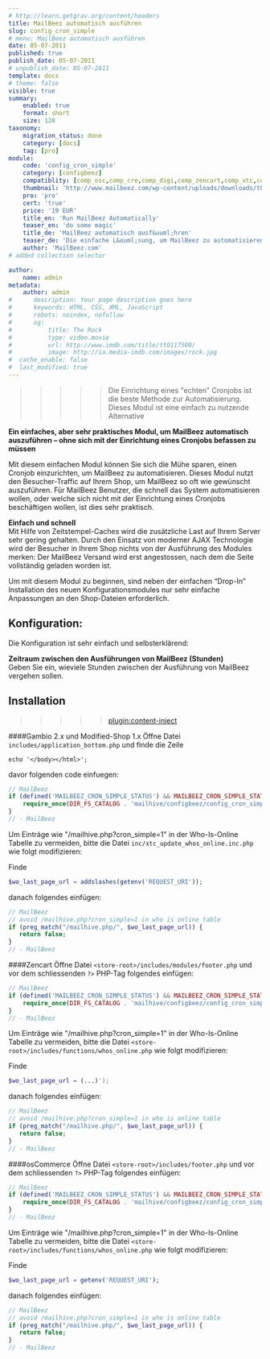 ```yaml
---
# http://learn.getgrav.org/content/headers
title: MailBeez automatisch ausführen
slug: config_cron_simple
# menu: MailBeez automatisch ausführen
date: 05-07-2011
published: true
publish_date: 05-07-2011
# unpublish_date: 05-07-2011
template: docs
# theme: false
visible: true
summary:
    enabled: true
    format: short
    size: 128
taxonomy:
    migration_status: done
    category: [docs]
    tag: [pro]
module:
    code: 'config_cron_simple'
    category: [configbeez]
    compatiblity: [comp_osc,comp_cre,comp_digi,comp_zencart,comp_xtc,comp_gambio]
    thumbnail: 'http://www.mailbeez.com/wp-content/uploads/downloads/thumbnails/2011/08/icon_cron_32.png'
    pro: 'pro'
    cert: 'true'
    price: '19 EUR'
    title_en: 'Run MailBeez Automatically'
    teaser_en: 'do some magic'
    title_de: 'MailBeez automatisch ausf&uuml;hren'
    teaser_de: 'Die einfache L&ouml;sung, um MailBeez zu automatisieren'
    author: 'MailBeez.com'
# added collection selector

author:
    name: admin
metadata:
    author: admin
#      description: Your page description goes here
#      keywords: HTML, CSS, XML, JavaScript
#      robots: noindex, nofollow
#      og:
#          title: The Rock
#          type: video.movie
#          url: http://www.imdb.com/title/tt0117500/
#          image: http://ia.media-imdb.com/images/rock.jpg
#  cache_enable: false
#  last_modified: true
---
```


>>>>>Die Einrichtung eines "echten" Cronjobs ist die beste Methode zur Automatisierung. Dieses Modul ist eine einfach zu nutzende Alternative


**Ein einfaches, aber sehr praktisches Modul, um MailBeez automatisch auszuführen – ohne sich mit der Einrichtung eines Cronjobs befassen zu müssen**

Mit diesem einfachen Modul können Sie sich die Mühe sparen, einen Cronjob einzurichten, um MailBeez zu automatisieren. Dieses Modul nutzt den Besucher-Traffic auf Ihrem Shop, um MailBeez so oft wie gewünscht auszuführen. Für MailBeez Benutzer, die schnell das System automatisieren wollen, oder welche sich nicht mit der Einrichtung eines Cronjobs beschäftigen wollen, ist dies sehr praktisch.

**Einfach und schnell**  
 Mit Hilfe von Zeitstempel-Caches wird die zusätzliche Last auf Ihrem Server sehr gering gehalten. Durch den Einsatz von moderner AJAX Technologie wird der Besucher in Ihrem Shop nichts von der Ausführung des Modules merken: Der MailBeez Versand wird erst angestossen, nach dem die Seite vollständig geladen worden ist.

Um mit diesem Modul zu beginnen, sind neben der einfachen “Drop-In” Installation des neuen Konfigurationsmodules nur sehr einfache Anpassungen an den Shop-Dateien erforderlich.

## Konfiguration:

Die Konfiguration ist sehr einfach und selbsterklärend:

**Zeitraum zwischen den Ausführungen von MailBeez (Stunden)**  
 Geben Sie ein, wieviele Stunden zwischen der Ausführung von MailBeez vergehen sollen.


## Installation

>>>>>[plugin:content-inject](/content_blocks/hint_preintegration)


####Gambio 2.x und Modified-Shop 1.x
Öffne Datei `includes/application_bottom.php` und finde die Zeile 

`echo '</body></html>';`

davor folgenden code einfuegen:
```php
// MailBeez
if (defined('MAILBEEZ_CRON_SIMPLE_STATUS') && MAILBEEZ_CRON_SIMPLE_STATUS == 'True') {
    require_once(DIR_FS_CATALOG . 'mailhive/configbeez/config_cron_simple/includes/cron_simple_inc.php');
}
// - MailBeez
```

Um Einträge wie "/mailhive.php?cron_simple=1" in der Who-Is-Online Tabelle zu vermeiden, bitte die Datei `inc/xtc_update_whos_online.inc.php` wie folgt modifizieren:

Finde

```php
$wo_last_page_url = addslashes(getenv('REQUEST_URI'));
```

danach folgendes einfügen:

```php
// MailBeez
// avoid /mailhive.php?cron_simple=1 in who is online table
if (preg_match("/mailhive.php/", $wo_last_page_url)) {
   return false;
}
// - MailBeez
```


####Zencart
Öffne Datei  `<store-root>/includes/modules/footer.php` und vor dem schliessenden `?>` PHP-Tag folgendes einfügen:

```PHP
// MailBeez
if (defined('MAILBEEZ_CRON_SIMPLE_STATUS') && MAILBEEZ_CRON_SIMPLE_STATUS == 'True') {
    require_once(DIR_FS_CATALOG . 'mailhive/configbeez/config_cron_simple/includes/cron_simple_inc.php');
}
// - MailBeez

```
Um Einträge wie "/mailhive.php?cron_simple=1" in der Who-Is-Online Tabelle zu vermeiden, bitte die Datei `<store-root>/includes/functions/whos_online.php` wie folgt modifizieren:


Finde

```php
$wo_last_page_url = (...)');
```

danach folgendes einfügen:

```php
// MailBeez
// avoid /mailhive.php?cron_simple=1 in who is online table
if (preg_match("/mailhive.php/", $wo_last_page_url)) {
   return false;
}
// - MailBeez
``` 


####osCommerce
Öffne Datei `<store-root>/includes/footer.php` und vor dem schliessenden `?>` PHP-Tag folgendes einfügen:

```PHP
// MailBeez
if (defined('MAILBEEZ_CRON_SIMPLE_STATUS') && MAILBEEZ_CRON_SIMPLE_STATUS == 'True') {
    require_once(DIR_FS_CATALOG . 'mailhive/configbeez/config_cron_simple/includes/cron_simple_inc.php');
}
// - MailBeez

```
Um Einträge wie "/mailhive.php?cron_simple=1" in der Who-Is-Online Tabelle zu vermeiden, bitte die Datei  `<store-root>/includes/functions/whos_online.php` wie folgt modifizieren:


Finde
```php
$wo_last_page_url = getenv('REQUEST_URI');
```

danach folgendes einfügen:

```php
// MailBeez
// avoid /mailhive.php?cron_simple=1 in who is online table
if (preg_match("/mailhive.php/", $wo_last_page_url)) {
   return false;
}
// - MailBeez
``` 


